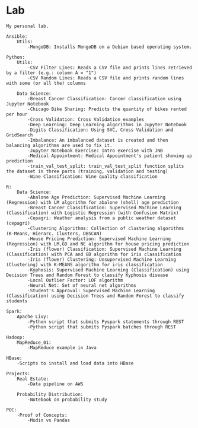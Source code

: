# Lab

	My personal lab.

	Ansible:
		Utils:
			-MongoDB: Installs MongoDB on a Debian based operating system.

	Python:
		Utils:
			-CSV Filter Lines: Reads a CSV file and prints lines retrieved by a filter (e.g.: column A = "1")
			-CSV Random Lines: Reads a CSV file and prints random lines with some (or all the) columns			

		Data Science:			
			-Breast Cancer Classification: Cancer classification using Jupyter Notebook
			-Chicago Bike Sharing: Predicts the quantity of bikes rented per hour
			-Cross Validation: Cross Validation examples
			-Deep Learning: Deep Learning algorithms in Jupyter Notebook
			-Digits Classification: Using SVC, Cross Validation and GridSearch
			-Imbalance: An imbalanced dataset is created and then balancing algorithms are used to fix it.
			-Jupyter Notebook Exercise: Intro exercise with JNB
			-Medical Appointment: Medical Appointment's patient showing up prediction
			-train_val_test_split: train_val_test_split function splits the dataset in three parts (training, validation and testing)
			-Wine Classification: Wine quality classification

	R:
		Data Science:
			-Abalone Age Prediction: Supervised Machine Learning (Regression) with LM algorithm for abalone (shell) age prediction
			-Breast Cancer Classification: Supervised Machine Learning (Classification) with Logistic Regression (with Confusion Matrix)
			-Cepagri: Weather analysis from a public weather dataset (cepagri)
			-Clustering Algorithms: Collection of clustering algorithms (K-Means, Hierarc. Clusters, DBSCAN)
			-House Pricing Prediction: Supervised Machine Learning (Regression) with LM,GD and NE algorithm for house pricing prediction
			-Iris (flower) Classification: Supervised Machine Learning (Classification) with PCA and GD algorithm for iris classification
			-Iris (flower) Clustering: Unsupervised Machine Learning (Clustering) with K-MEANS algorithm for iris classification			
			-Kyphosis: Supervised Machine Learning (Classification) using Decision Trees and Random Forest to classify Kyphosis disease
			-Local Outlier Factor: LOF algorithm
			-Neural Net: Set of neural net algorithms
			-Student's Approval: Supervised Machine Learning (Classification) using Decision Trees and Random Forest to classify students
	
	Spark:
		Apache Livy:
			-Python script that submits Pyspark statements through REST
			-Python script that submits Pyspark batches through REST

	Hadoop:
		MapReduce_01:
			-MapReduce example in Java

	HBase:
		-Scripts to install and load data into HBase

	Projects:
		Real Estate:
			-Data pipeline on AWS

		Probability Distribution:
			-Notebook on probability study

	POC:
		-Proof of Concepts:
			-Modin vs Pandas
